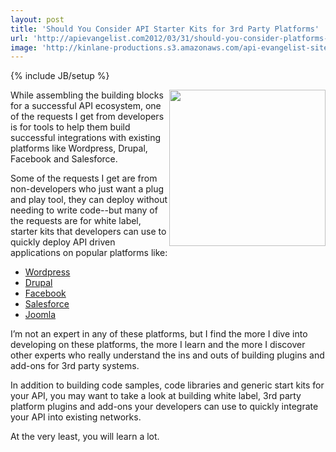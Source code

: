 ```yaml
---
layout: post
title: 'Should You Consider API Starter Kits for 3rd Party Platforms'
url: 'http://apievangelist.com2012/03/31/should-you-consider-platforms-like-wordpress-drupal-and-salesforce-for-your-api/'
image: 'http://kinlane-productions.s3.amazonaws.com/api-evangelist-site/blog/wordpress-logo.jpg'
---
```

{% include JB/setup %}
<p>
     <img src="http://kinlane-productions.s3.amazonaws.com/wordpress.jpg"  width="250" align="right" />
</p>
<p>
     While assembling the building blocks for a successful API ecosystem, one of the requests I get from developers is for tools to help them build successful integrations with existing platforms like Wordpress, Drupal, Facebook and Salesforce.
</p>
<p>
     Some of the requests I get are from non-developers who just want a plug and play tool, they can deploy without needing to write code--but many of the requests are for white label, starter kits that developers can use to quickly deploy API driven applications on popular platforms like:
</p>
<ul >
     <li>
          <a title="Wordpress" href="http://wordpress.org/">Wordpress</a>
     </li>
     <li>
          <a title="Drupal" href="http://drupal.org/">Drupal</a>
     </li>
     <li>
          <a title="Facebook" href="http://developers.facebook.com/">Facebook</a>
     </li>
     <li>
          <a title="Salesforce" href="http://developer.force.com/">Salesforce</a>
     </li>
     <li>
          <a title="Joomla" href="http://www.joomla.org/">Joomla</a>
     </li>
</ul>
<p>
     I’m not an expert in any of these platforms, but I find the more I dive into developing on these platforms, the more I learn and the more I discover other experts who really understand the ins and outs of building plugins and add-ons for 3rd party systems.  
</p>
<p>
     In addition to building code samples, code libraries and generic start kits for your API, you may want to take a look at building white label, 3rd party platform plugins and add-ons your developers can use to quickly integrate your API into existing networks.  
</p>
<p>
     At the very least, you will learn a lot.
</p>
